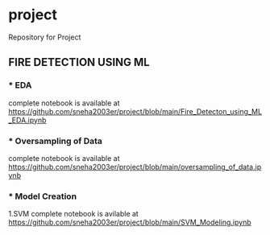 # project
Repository for Project 
## FIRE DETECTION USING ML
### * EDA

complete notebook is available at https://github.com/sneha2003er/project/blob/main/Fire_Detecton_using_ML_EDA.ipynb

### * Oversampling of Data

complete notebook is available at https://github.com/sneha2003er/project/blob/main/oversampling_of_data.ipynb

### * Model Creation

1.SVM
complete notebook is avilable at https://github.com/sneha2003er/project/blob/main/SVM_Modeling.ipynb


